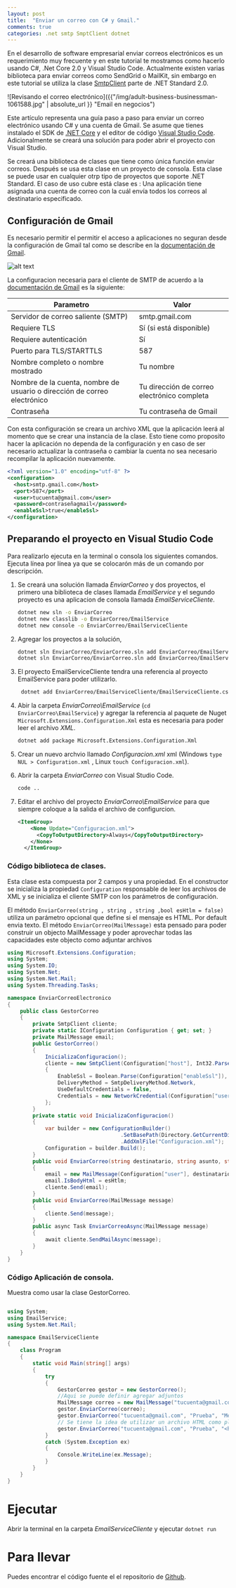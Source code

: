 ```yaml
---
layout: post
title:  "Enviar un correo con C# y Gmail."
comments: true
categories: .net smtp SmptClient dotnet 
---
```


En el desarrollo de software empresarial enviar correos electrónicos es un requerimiento muy frecuente y en este tutorial te mostramos como hacerlo usando C#, .Net Core 2.0  y Visual Studio Code.
Actualmente existen varias biblioteca para enviar correos como SendGrid o MailKit, sin embargo en este tutorial se utiliza la clase [SmtpClient](https://docs.microsoft.com/en-us/dotnet/api/system.net.mail.smtpclient?view=netframework-4.7.2) 
parte  de .NET Standard 2.0.

![Revisando el correo electrónico]({{"/img/adult-business-businessman-1061588.jpg" | absolute_url }} "Email en negocios")

Este artículo representa una guía paso a paso para enviar un correo electrónico usando C# y una cuenta de Gmail.
Se asume que tienes instalado el SDK de [.NET Core](https://www.microsoft.com/net/download) y el editor de código [Visual Studio Code](https://code.visualstudio.com/). Adicionalmente se creará una solución para poder abrir el proyecto con Visual Studio.

Se creará una biblioteca de clases que tiene como única función enviar correos. Después se usa esta clase en un proyecto de consola. Esta clase se puede usar en cualquier otrp tipo de proyectos que soporte .NET Standard.
El caso de uso cubre está clase es : Una aplicación tiene asignada una cuenta de correo con la cuál envía todos los correos al destinatario especificado.

## Configuración de Gmail ##

Es necesario permitir el  permitir el acceso a aplicaciones no seguran desde la configuración de Gmail tal como se describe en la 
[documentación de Gmail](https://support.google.com/accounts/answer/6010255?hl=es-41). 

![alt text]({{"/img/AccesoAplicacionesMenosSeguras.PNG"|absolute_url}} "Pantalla de gmail")

La configuracion necesaria para el cliente de SMTP de acuerdo a la [documentación de Gmail](https://support.google.com/mail/answer/7126229?visit_id=1-636683482170517029-2536242402&hl=es&rd=1) 
es la siguiente:

Parametro    | Valor
-------------| -------------
Servidor de correo saliente (SMTP) | smtp.gmail.com
Requiere TLS| Sí (si está disponible)
Requiere autenticación| Sí
Puerto para TLS/STARTTLS| 587
Nombre completo o nombre mostrado|	Tu nombre
Nombre de la cuenta, nombre de usuario o dirección de correo electrónico|	Tu dirección de correo electrónico completa
Contraseña|Tu contraseña de Gmail

Con esta configuración se creara un archivo XML que la aplicación leerá al momento que se crear una instancia de la clase. 
Esto tiene como proposito hacer la aplicación no dependa de la configuración y en caso de ser necesario actualizar  la contraseña o cambiar la  cuenta no sea necesario recompilar la aplicación nuevamente.
```xml
<?xml version="1.0" encoding="utf-8" ?>
<configuration>
  <host>smtp.gmail.com</host>
  <port>587</port>
  <user>tucuenta@gmail.com</user>
  <password>contraseñagmail</password>
  <enableSsl>true</enableSsl>
</configuration>
```
## Preparando el proyecto en Visual Studio Code ##

Para realizarlo ejecuta en la terminal o consola los siguientes comandos. Ejecuta línea por línea ya que se colocarón más de un comando por descripción.

1. Se creará una solución llamada _EnviarCorreo_ y dos proyectos, el primero una biblioteca de clases llamada _EmailService_ y el segundo proyecto es una aplicacion de consola llamada _EmailServiceCliente_.
   
   ```sh
   dotnet new sln -o EnviarCorreo
   dotnet new classlib -o EnviarCorreo/EmailService
   dotnet new console -o EnviarCorreo/EmailServiceCliente
   ```
2. Agregar los proyectos a la solución,
   ```sh
   dotnet sln EnviarCorreo/EnviarCorreo.sln add EnviarCorreo/EmailServiceCliente/EmailServiceCliente.csproj
   dotnet sln EnviarCorreo/EnviarCorreo.sln add EnviarCorreo/EmailServiceCliente/EmailServiceCliente.csproj
   ```
3. El proyecto EmailServiceCliente tendra una referencia al proyecto EmailService para poder utilizarlo.
   ```sh
    dotnet add EnviarCorreo/EmailServiceCliente/EmailServiceCliente.csproj reference EnviarCorreo/EmailService/EmailService.csproj
    ```
4. Abir la carpeta _EnviarCorreo\EmailService_ (```cd EnviarCorreo\EmailService```) y agregar la referencia al paquete de Nuget ```Microsoft.Extensions.Configuration.Xml``` esta es necesaria para poder leer el archivo _XML_.
    ```sh    
    dotnet add package Microsoft.Extensions.Configuration.Xml
    ```
5. Crear un nuevo archvio llamado _Configuracion.xml_ xml (Windows ```type NUL > Configuration.xml``` , Linux ```touch Configuracion.xml```).

6. Abrir la carpeta _EnviarCorreo_ con Visual Studio Code.
    ```sh
    code ..
    ```
7. Editar el archivo del proyecto _EnviarCorreo\EmailService_ para que siempre coloque a la salida el archivo de configurcion.
    ```xml
    <ItemGroup>
        <None Update="Configuracion.xml">
          <CopyToOutputDirectory>Always</CopyToOutputDirectory>
        </None>
      </ItemGroup>
    ```
### Código biblioteca de clases.

Esta clase esta compuesta por 2 campos y una propiedad. En el constructor se inicializa la propiedad ```Configuration``` responsable de leer los archivos de XML y se
inicializa el cliente SMTP con los parámetros de configuración.

El método ```EnviarCorreo(string , string , string ,bool esHtlm = false)``` utiliza un parámetro opcional que define si el mensaje es HTML. Por default envia texto.
El método  ```EnviarCorreo(MailMessage)``` esta pensado para poder construir un objecto MailMessage y poder aprovechar todas las capacidades este objecto como adjuntar archivos


```cs
using Microsoft.Extensions.Configuration;
using System;
using System.IO;
using System.Net;
using System.Net.Mail;
using System.Threading.Tasks;

namespace EnviarCorreoElectronico
{
    public class GestorCorreo
    {
        private SmtpClient cliente;
        private static IConfiguration Configuration { get; set; }
        private MailMessage email;
        public GestorCorreo()
        {
            InicializaConfiguracion();
            cliente = new SmtpClient(Configuration["host"], Int32.Parse(Configuration["port"]))
            {
                EnableSsl = Boolean.Parse(Configuration["enableSsl"]),
                DeliveryMethod = SmtpDeliveryMethod.Network,
                UseDefaultCredentials = false,
                Credentials = new NetworkCredential(Configuration["user"], Configuration["password"])
            };
        }
        private static void InicializaConfiguracion()
        {
            var builder = new ConfigurationBuilder()
                                    .SetBasePath(Directory.GetCurrentDirectory())
                                    .AddXmlFile("Configuracion.xml");
            Configuration = builder.Build();
        }
        public void EnviarCorreo(string destinatario, string asunto, string mensaje,bool esHtlm = false)
        {
            email = new MailMessage(Configuration["user"], destinatario, asunto, mensaje);
            email.IsBodyHtml = esHtlm;
            cliente.Send(email);
        }
        public void EnviarCorreo(MailMessage message)
        {
            cliente.Send(message);
        }
        public async Task EnviarCorreoAsync(MailMessage message)
        {
            await cliente.SendMailAsync(message);
        }
    }
}
```

### Código Aplicación de consola.
 Muestra como usar la clase GestorCorreo.
 
```cs

using System;
using EmailService;
using System.Net.Mail;

namespace EmailServiceCliente
{
    class Program
    {
        static void Main(string[] args)
        {
            try
            {
                GestorCorreo gestor = new GestorCorreo();
                //Aqui se puede definir agregar adjuntos
                MailMessage correo = new MailMessage("tucuenta@gmail.com", "tucuenta@gmail.com", "Reporte Mensual.", "Por favor ve el reporte adjunto.");  
                gestor.EnviarCorreo(correo);
                gestor.EnviarCorreo("tucuenta@gmail.com", "Prueba", "Mensaje en texto plano");
                // Se tiene la idea de utilizar un archivo HTML como plantilla personalizare e invocar este metodo. 
                gestor.EnviarCorreo("tucuenta@gmail.com", "Prueba", "<h1>Mensaje en HTML<h1><p><s>Super Awesome html Message.</s></p>",true);
            }
            catch (System.Exception ex)
            {
                Console.WriteLine(ex.Message);
            }
        }
    }
}

```
# Ejecutar

Abrir la terminal en la carpeta _EmailServiceCliente_ y ejecutar ```dotnet run ```

# Para llevar

Puedes encontrar el código fuente el el repositorio de [Github](https://github.com/jahbenjah/CodigoBlog).

